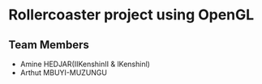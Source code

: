 # Rollercoaster project using OpenGL

## Team Members
- Amine HEDJAR(IIKenshinII & lKenshinl)
- Arthut MBUYI-MUZUNGU